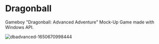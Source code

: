 # Dragonball
 
Gameboy "Dragonball: Advanced Adventure" Mock-Up Game made with Windows API.

![dbadvanced-1650670998444](https://github.com/Slaine066/Dragon_Ball_Advanced_Adventure/assets/45803419/f23d34fd-cf57-4e34-a87f-c467d6bf6d96)
